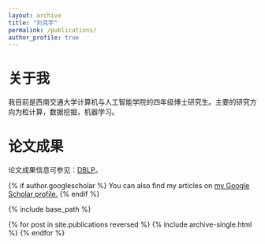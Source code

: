 ```yaml
---
layout: archive
title: "刘克宇"
permalink: /publications/
author_profile: true
---
```


关于我
======
我目前是西南交通大学计算机与人工智能学院的四年级博士研究生。主要的研究方向为粒计算，数据挖掘，机器学习。

论文成果
======
论文成果信息可参见：[DBLP](https://dblp.org/pid/205/0911.html)。

{% if author.googlescholar %}
  You can also find my articles on <u><a href="{{author.googlescholar}}">my Google Scholar profile</a>.</u>
{% endif %}

{% include base_path %}

{% for post in site.publications reversed %}
  {% include archive-single.html %}
{% endfor %}
